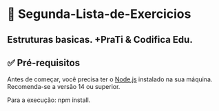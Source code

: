 # 📘 Segunda-Lista-de-Exercicios

## Estruturas basicas. +PraTi & Codifica Edu.
## ✅ Pré-requisitos

Antes de começar, você precisa ter o [Node.js](https://nodejs.org) instalado na sua máquina. Recomenda-se a versão 14 ou superior.


Para a execução: npm install.
